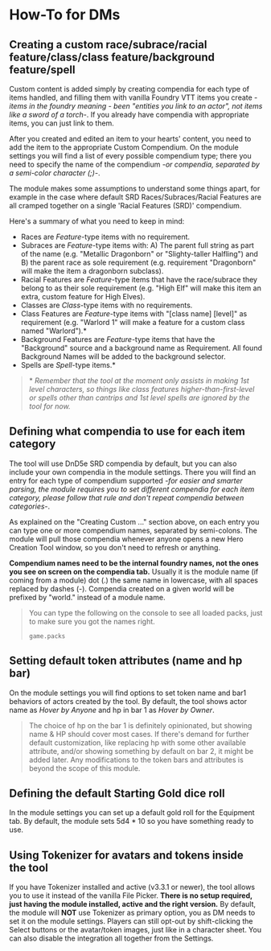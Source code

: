 # How-To for DMs

## Creating a custom race/subrace/racial feature/class/class feature/background feature/spell

Custom content is added simply by creating compendia for each type of items handled, and filling them with vanilla Foundry VTT items you create *-items in the foundry meaning - been "entities you link to an actor", not items like a sword of a torch-*. If you already have compendia with appropriate items, you can just link to them.

After you created and edited an item to your hearts' content, you need to add the item to the appropriate Custom Compendium. On the module settings you will find a list of every possible compendium type; there you need to specify the name of the compendium *-or compendia, separated by a semi-color character (;)-*.

The module makes some assumptions to understand some things apart, for example in the case where default SRD Races/Subraces/Racial Features are all cramped together on a single 'Racial Features (SRD)' compendium.

Here's a summary of what you need to keep in mind:

- Races are *Feature*-type items with no requirement.
- Subraces are *Feature*-type items with: A) The parent full string as part of the name (e.g. "Metallic Dragonborn" or "Slighty-taller Halfling") and B) the parent race as sole requirement (e.g. requirement "Dragonborn" will make the item a dragonborn subclass).
- Racial Features are *Feature*-type items that have the race/subrace they belong to as their sole requirement (e.g. "High Elf" will make this item an extra, custom feature for High Elves).
- Classes are *Class*-type items with no requirements.
- Class Features are *Feature*-type items with "[class name] [level]" as requirement (e.g. "Warlord 1" will make a feature for a custom class named "Warlord").*
- Background Features are *Feature*-type items that have the "Background" source and a background name as Requirement. All found Background Names will be added to the background selector.
- Spells are *Spell*-type items.*

> \* *Remember that the tool at the moment only assists in making 1st level characters, so things like class features higher-than-first-level or spells other than cantrips and 1st level spells are ignored by the tool for now.*

## Defining what compendia to use for each item category

The tool will use DnD5e SRD compendia by default, but you can also include your own compendia in the module settings. There you will find an entry for each type of compendium supported *-for easier and smarter parsing, the module requires you to set different compendia for each item category, please follow that rule and don't repeat compendia between categories-*.

As explained on the "Creating Custom ..." section above, on each entry you can type one or more compendium names, separated by semi-colons. The module will pull those compendia whenever anyone opens a new Hero Creation Tool window, so you don't need to refresh or anything.

**Compendium names need to be the internal foundry names, not the ones you see on screen on the compendia tab.** Usually it is the module name (if coming from a module) dot (.) the same name in lowercase, with all spaces replaced by dashes (-). Compendia created on a given world will be prefixed by "world." instead of a module name. 

> You can type the following on the console to see all loaded packs, just to make sure you got the names right.
>```
>game.packs
>```

## Setting default token attributes (name and hp bar)

On the module settings you will find options to set token name and bar1 behaviors of actors created by the tool. By default, the tool shows actor name as *Hover by Anyone* and hp in bar 1 as *Hover by Owner*.

>The choice of hp on the bar 1 is definitely opinionated, but showing name & HP should cover most cases. If there's demand for further default customization, like replacing hp with some other available attribute, and/or showing something by default on bar 2, it might be added later. Any modifications to the token bars and attributes is beyond the scope of this module.

## Defining the default Starting Gold dice roll

In the module settings you can set up a default gold roll for the Equipment tab. By default, the module sets 5d4 * 10 so you have something ready to use.

## Using Tokenizer for avatars and tokens inside the tool

If you have Tokenizer installed and active (v3.3.1 or newer), the tool allows you to use it instead of the vanilla File Picker. **There is no setup required, just having the module installed, active and the right version.** By default, the module will **NOT** use Tokenizer as primary option, you as DM needs to set it on the module settings. Players can still opt-out by shift-clicking the Select buttons or the avatar/token images, just like in a character sheet. You can also disable the integration all together from the Settings.